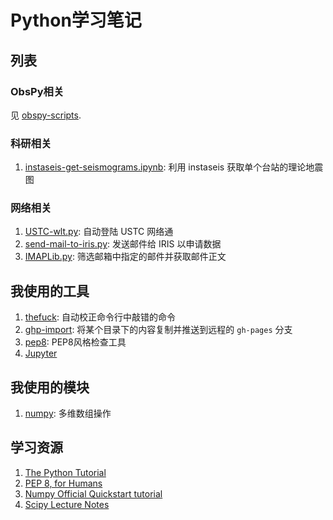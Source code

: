 # Python学习笔记

## 列表

### ObsPy相关

见 [obspy-scripts](https://github.com/seisman/obspy-scripts).

### 科研相关

1. [instaseis-get-seismograms.ipynb](instaseis-get-seismograms.ipynb): 利用 instaseis 获取单个台站的理论地震图

### 网络相关

1. [USTC-wlt.py](USTC-wlt.py): 自动登陆 USTC 网络通
2. [send-mail-to-iris.py](send-mail-to-iris.py): 发送邮件给 IRIS 以申请数据
3. [IMAPLib.py](IMAPLib.py): 筛选邮箱中指定的邮件并获取邮件正文

## 我使用的工具

1. [thefuck](https://github.com/nvbn/thefuck): 自动校正命令行中敲错的命令
2. [ghp-import](https://github.com/davisp/ghp-import): 将某个目录下的内容复制并推送到远程的 `gh-pages` 分支
3. [pep8](https://github.com/PyCQA/pycodestyle): PEP8风格检查工具
4. [Jupyter](http://jupyter.org/)

## 我使用的模块

1. [numpy](http://www.numpy.org/): 多维数组操作

## 学习资源

1. [The Python Tutorial](https://docs.python.org/3.5/tutorial/index.html)
2. [PEP 8, for Humans](http://pep8.org/)
3. [Numpy Official Quickstart tutorial](http://docs.scipy.org/doc/numpy/user/quickstart.html)
4. [Scipy Lecture Notes](http://www.scipy-lectures.org/)
